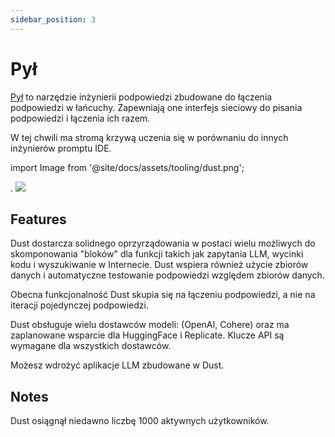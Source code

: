 ```yaml
---
sidebar_position: 3
---
```


# Pył

[Pył](https://dust.tt/) to narzędzie inżynierii podpowiedzi zbudowane do łączenia podpowiedzi w łańcuchy. Zapewniają one
interfejs sieciowy do pisania podpowiedzi i łączenia ich razem.

W tej chwili ma stromą krzywą uczenia się w porównaniu do innych inżynierów promptu
IDE.

import Image from '@site/docs/assets/tooling/dust.png';

<div style={{textAlign: 'center'}}>.
  <img src={Image} style={{width: "750px"}} />
</div>

## Features

Dust dostarcza solidnego oprzyrządowania w postaci wielu możliwych do skomponowania "bloków" dla
funkcji takich jak zapytania LLM, wycinki kodu i wyszukiwanie w Internecie. Dust wspiera również
użycie zbiorów danych i automatyczne testowanie podpowiedzi względem zbiorów danych.

Obecna funkcjonalność Dust skupia się na łączeniu podpowiedzi, a nie na iteracji pojedynczej podpowiedzi.

Dust obsługuje wielu dostawców modeli: (OpenAI, Cohere) oraz ma zaplanowane wsparcie dla HuggingFace i Replicate. Klucze API są wymagane dla wszystkich dostawców.

Możesz wdrożyć aplikacje LLM zbudowane w Dust.

## Notes

Dust osiągnął niedawno liczbę 1000 aktywnych użytkowników.



